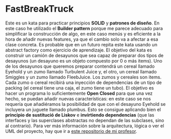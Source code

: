 # FastBreakTruck
Este es un kata para practicar principios **SOLID** y **patrones de diseño**. En este caso he utilizado el **Builder pattern** porque me parece adecuado para simplificar la construcción de algo, en este caso menús y es eficiente a la hora de añadir nuevas features, ya que el cambio solo va a afectar a esa clase concreta. Es probable que en un futuro repita este kata usando un abstract factory como ejercicio de aprendizaje. El objetivo del kata es construir un camión de desayunos que sea capaz de preparar dos tipos de desayunos (un desayuno es un objeto compuesto por 0 o  más items). Uno de los desayunos que queremos preparar contendrá  un cereal llamado Eyehold y un zumo llamado Turbulent Juice y, el otro, un cereal llamado Smiggles y un zumo llamado FleebJuice. Los zumos y cereales son items. Cada zumo o cereal recibirá una inyección de dependencias de un tipo de packing (el cereal tiene una caja, el zumo tiene un tubo).
El objetivo es hacer un programa lo suficientemente **Open Closed** para que una vez hecho, se puedan añadir nuevas características: en este caso se nos requería que añadiéramos la posibilidad de que con el desayuno Eyehold se incluyera un juguete llamado plumbus. Esto se consigue aplicando bien el **principio de sustitució de Liskov** e **invirtiendo dependencias** (que las interfaces y las superclases abstractas no dependan de las subclases, sino al contrario).
Para ver más información sobre la arquitectura, lógica o ver el UML del proyecto, hay que ir a [este repositorio de mi profesor](https://github.com/dfleta/fastbreaktruck).
